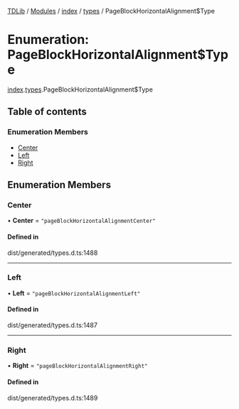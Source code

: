 [TDLib](../README.md) / [Modules](../modules.md) / [index](../modules/index.md) / [types](../modules/index.types.md) / PageBlockHorizontalAlignment$Type

# Enumeration: PageBlockHorizontalAlignment$Type

[index](../modules/index.md).[types](../modules/index.types.md).PageBlockHorizontalAlignment$Type

## Table of contents

### Enumeration Members

- [Center](index.types.PageBlockHorizontalAlignment_Type.md#center)
- [Left](index.types.PageBlockHorizontalAlignment_Type.md#left)
- [Right](index.types.PageBlockHorizontalAlignment_Type.md#right)

## Enumeration Members

### Center

• **Center** = ``"pageBlockHorizontalAlignmentCenter"``

#### Defined in

dist/generated/types.d.ts:1488

___

### Left

• **Left** = ``"pageBlockHorizontalAlignmentLeft"``

#### Defined in

dist/generated/types.d.ts:1487

___

### Right

• **Right** = ``"pageBlockHorizontalAlignmentRight"``

#### Defined in

dist/generated/types.d.ts:1489
